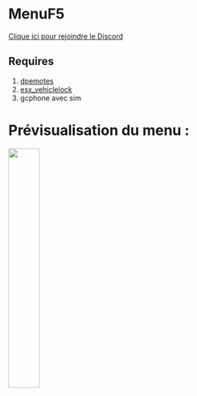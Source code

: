 # MenuF5

[Clique ici pour rejoindre le Discord](https://discord.gg/pRXCnA8)

## Requires

1. [dpemotes](https://github.com/andristum/dpemotes)
2. [esx_vehiclelock](https://github.com/andristum/dpemotes)
3. gcphone avec sim


# Prévisualisation du menu :

<img src="https://cdn.discordapp.com/attachments/737437049862488094/798853903084683286/menuf5omg.png" width="35%">

